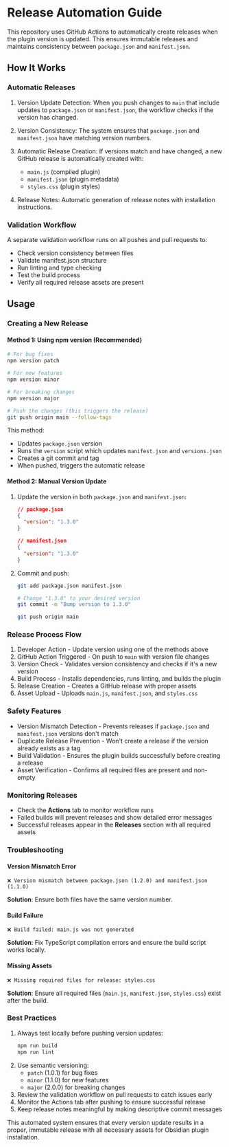 # Release Automation Guide

This repository uses GitHub Actions to automatically create releases when the plugin version is updated. This ensures immutable releases and maintains consistency between `package.json` and `manifest.json`.

## How It Works

### Automatic Releases

1. Version Update Detection: When you push changes to `main` that include updates to `package.json` or `manifest.json`, the workflow checks if the version has changed.

2. Version Consistency: The system ensures that `package.json` and `manifest.json` have matching version numbers.

3. Automatic Release Creation: If versions match and have changed, a new GitHub release is automatically created with:
   - `main.js` (compiled plugin)
   - `manifest.json` (plugin metadata)
   - `styles.css` (plugin styles)

4. Release Notes: Automatic generation of release notes with installation instructions.

### Validation Workflow

A separate validation workflow runs on all pushes and pull requests to:
- Check version consistency between files
- Validate manifest.json structure
- Run linting and type checking
- Test the build process
- Verify all required release assets are present

## Usage

### Creating a New Release

#### Method 1: Using npm version (Recommended)

```bash
# For bug fixes
npm version patch

# For new features
npm version minor

# For breaking changes
npm version major

# Push the changes (this triggers the release)
git push origin main --follow-tags
```

This method:
- Updates `package.json` version
- Runs the `version` script which updates `manifest.json` and `versions.json`
- Creates a git commit and tag
- When pushed, triggers the automatic release

#### Method 2: Manual Version Update

1. Update the version in both `package.json` and `manifest.json`:
   ```json
   // package.json
   {
     "version": "1.3.0"
   }
   
   // manifest.json
   {
     "version": "1.3.0"
   }
   ```
2. Commit and push:
   ```bash
   git add package.json manifest.json

   # Change "1.3.0" to your desired version
   git commit -m "Bump version to 1.3.0"
   
   git push origin main
   ```

### Release Process Flow

1. Developer Action - Update version using one of the methods above
2. GitHub Action Triggered - On push to `main` with version file changes
3. Version Check - Validates version consistency and checks if it's a new version
4. Build Process - Installs dependencies, runs linting, and builds the plugin
5. Release Creation - Creates a GitHub release with proper assets
6. Asset Upload - Uploads `main.js`, `manifest.json`, and `styles.css`

### Safety Features

- Version Mismatch Detection - Prevents releases if `package.json` and `manifest.json` versions don't match
- Duplicate Release Prevention - Won't create a release if the version already exists as a tag
- Build Validation - Ensures the plugin builds successfully before creating a release
- Asset Verification - Confirms all required files are present and non-empty

### Monitoring Releases

- Check the **Actions** tab to monitor workflow runs
- Failed builds will prevent releases and show detailed error messages
- Successful releases appear in the **Releases** section with all required assets

### Troubleshooting
#### Version Mismatch Error
```
❌ Version mismatch between package.json (1.2.0) and manifest.json (1.1.0)
```
**Solution**: Ensure both files have the same version number.

#### Build Failure
```
❌ Build failed: main.js was not generated
```
**Solution**: Fix TypeScript compilation errors and ensure the build script works locally.

#### Missing Assets
```
❌ Missing required files for release: styles.css
```
**Solution**: Ensure all required files (`main.js`, `manifest.json`, `styles.css`) exist after the build.

### Best Practices
1. Always test locally before pushing version updates:
   ```bash
   npm run build
   npm run lint
   ```
2. Use semantic versioning:
   - `patch` (1.0.1) for bug fixes
   - `minor` (1.1.0) for new features
   - `major` (2.0.0) for breaking changes
3. Review the validation workflow on pull requests to catch issues early
4. Monitor the Actions tab after pushing to ensure successful release
5.  Keep release notes meaningful by making descriptive commit messages

This automated system ensures that every version update results in a proper, immutable release with all necessary assets for Obsidian plugin installation.